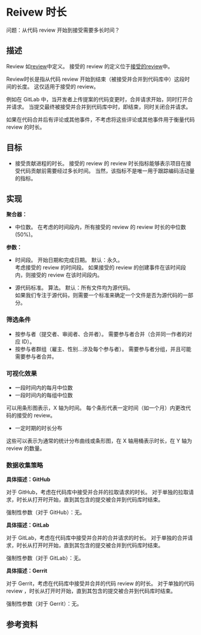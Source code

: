# Reivew 时长

问题：从代码 review 开始到接受需要多长时间？


## 描述

Review 如[review](https://github.com/chaoss/wg-evolution/blob/master/metrics/Reviews.md)中定义。 接受的 review 的定义位于[接受的review](https://github.com/chaoss/wg-evolution/blob/master/metrics/Reviews_Accepted.md)中。

Review时长是指从代码 review 开始到结束（被接受并合并到代码库中）这段时间的长度。 这仅适用于接受的 review。

例如在 GitLab 中，当开发者上传提案的代码变更时，合并请求开始，同时打开合并请求。 当提交最终被接受并合并到代码库中时，即结束，同时关闭合并请求。

如果在代码合并后有评论或其他事件，不考虑将这些评论或其他事件用于衡量代码 review 的时长。


## 目标

* 接受贡献进程的时长。 接受的 review 的 review 时长指标能够表示项目在接受代码贡献前需要经过多长时间。 当然，该指标不是唯一用于跟踪编码活动量的指标。


## 实现

**聚合器：**
* 中位数。 在考虑的时间段内，所有接受的 review 的 review 时长的中位数 (50%)。

**参数：**
* 时间段。 开始日期和完成日期。 默认：永久。  
  考虑接受的 review 的时间段。 如果接受的 review 的创建事件在该时间段内，则接受的 review 在该时间段内。

* 源代码标准。 算法。 默认：所有文件均为源代码。  
  如果我们专注于源代码，则需要一个标准来确定一个文件是否为源代码的一部分。

### 筛选条件

* 按参与者（提交者、审阅者、合并者）。 需要参与者合并（合并同一作者的对应 ID）。
* 按参与者群组（雇主、性别…涉及每个参与者）。 需要参与者分组，并且可能需要参与者合并。


### 可视化效果

* 一段时间内的每月中位数
* 一段时间内的每组中位数

可以用条形图表示，X 轴为时间。 每个条形代表一定时间（如一个月）内更改代码的接受的 review。

* 一定时期的时长分布

这些可以表示为通常的统计分布曲线或条形图，在 X 轴用桶表示时长，在 Y 轴为 review 的数量。


### 数据收集策略

**具体描述：GitHub**

对于 GitHub，考虑在代码库中接受并合并的拉取请求的时长。 对于单独的拉取请求，时长从打开时开始，直到其包含的提交被合并到代码库时结束。

强制性参数（对于 GitHub）：无。

**具体描述：GitLab**

对于 GitLab，考虑在代码库中接受并合并的合并请求的时长。 对于单独的合并请求，时长从打开时开始，直到其包含的提交被合并到代码库时结束。

强制性参数（对于 GitLab）：无。

**具体描述：Gerrit**

对于 Gerrit，考虑在代码库中接受并合并的代码 review 的时长。 对于单独的代码 review ，时长从打开时开始，直到其包含的提交被合并到代码库时结束。

强制性参数（对于 Gerrit）：无。

## 参考资料

